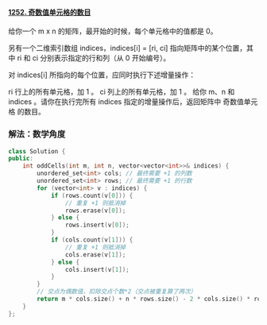 #### [1252. 奇数值单元格的数目](https://leetcode.cn/problems/cells-with-odd-values-in-a-matrix/)

给你一个 m x n 的矩阵，最开始的时候，每个单元格中的值都是 0。

另有一个二维索引数组 indices，indices[i] = [ri, ci] 指向矩阵中的某个位置，其中 ri 和 ci 分别表示指定的行和列（从 0 开始编号）。

对 indices[i] 所指向的每个位置，应同时执行下述增量操作：

ri 行上的所有单元格，加 1 。
ci 列上的所有单元格，加 1 。
给你 m、n 和 indices 。请你在执行完所有 indices 指定的增量操作后，返回矩阵中 奇数值单元格 的数目。

### 解法：数学角度

```cpp
class Solution {
public:
    int oddCells(int m, int n, vector<vector<int>>& indices) {
        unordered_set<int> cols; // 最终需要 +1 的列数
        unordered_set<int> rows; // 最终需要 +1 的行数
        for (vector<int> v : indices) {
            if (rows.count(v[0])) {
                // 重复 +1 则抵消掉
                rows.erase(v[0]);
            } else {
                rows.insert(v[0]);
            }
            if (cols.count(v[1])) {
                // 重复 +1 则抵消掉
                cols.erase(v[1]);
            } else {
                cols.insert(v[1]);
            }
        }
        // 交点为偶数值，扣除交点个数*2（交点被重复算了两次）
        return m * cols.size() + n * rows.size() - 2 * cols.size() * rows.size();
    }
};
```
